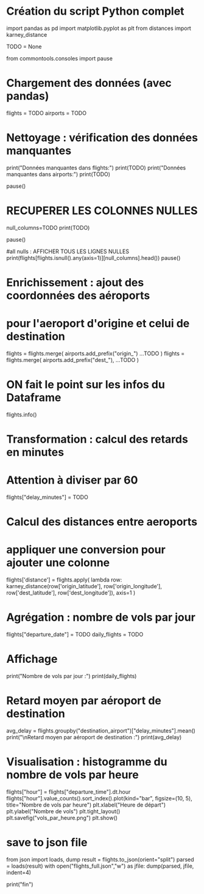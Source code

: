 # Création du script Python complet
import pandas as pd
import matplotlib.pyplot as plt
from distances import karney_distance

TODO = None

from commontools.consoles import pause

# Chargement des données (avec pandas)
flights = TODO
airports = TODO

# Nettoyage : vérification des données manquantes
print("Données manquantes dans flights:")
print(TODO)
print("Données manquantes dans airports:")
print(TODO)

pause()

# RECUPERER LES COLONNES NULLES
null_columns=TODO
print(TODO)

pause()

#all nulls : AFFICHER TOUS LES LIGNES NULLES
print(flights[flights.isnull().any(axis=1)][null_columns].head())
pause()

# Enrichissement : ajout des coordonnées des aéroports
# pour l'aeroport d'origine et celui de destination
flights = flights.merge(
    airports.add_prefix("origin_")
    ...TODO
)
flights = flights.merge(
    airports.add_prefix("dest_"),
    ...TODO
)

# ON fait le point sur les infos du Dataframe
flights.info()

# Transformation : calcul des retards en minutes
# Attention à diviser par 60
flights["delay_minutes"] = TODO

# Calcul des distances entre aeroports
# appliquer une conversion pour ajouter une colonne

flights['distance'] = flights.apply(
    lambda row: karney_distance(row['origin_latitude'],
                    row['origin_longitude'],
                    row['dest_latitude'],
                    row['dest_longitude']),
    axis=1
)

# Agrégation : nombre de vols par jour
flights["departure_date"] = TODO
daily_flights = TODO

# Affichage
print("Nombre de vols par jour :")
print(daily_flights)

# Retard moyen par aéroport de destination
avg_delay = flights.groupby("destination_airport")["delay_minutes"].mean()
print("\nRetard moyen par aéroport de destination :")
print(avg_delay)

# Visualisation : histogramme du nombre de vols par heure
flights["hour"] = flights["departure_time"].dt.hour
flights["hour"].value_counts().sort_index().plot(kind="bar", figsize=(10, 5), title="Nombre de vols par heure")
plt.xlabel("Heure de départ")
plt.ylabel("Nombre de vols")
plt.tight_layout()
plt.savefig("vols_par_heure.png")
plt.show()


# save to json file
from json import loads, dump
result = flights.to_json(orient="split")
parsed = loads(result)
with open("flights_full.json","w") as jfile:
    dump(parsed, jfile, indent=4)

print("fin")